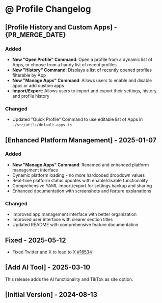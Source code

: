 # @ Profile Changelog

## [Profile History and Custom Apps] - {PR_MERGE_DATE}

### Added

- **New "Open Profile" Command**: Open a profile from a dynamic list of Apps, or choose from a handy list of recent profiles
- **New "History" Command**: Displays a list of recently opened profiles filterable by App
- **New "Manage Apps" Command**: Allows users to enable and disable apps or add custom apps
- **Import/Export**: Allows users to import and export their settings, history, and profile history

### Changed

- Updated "Quick Profile" Command to use editable list of Apps in `./src/utils/default-apps.ts`

## [Enhanced Platform Management] - 2025-01-07

### Added

- **New "Manage Apps" Command**: Renamed and enhanced platform management interface
- Dynamic platform loading - no more hardcoded dropdown values
- Real-time platform status updates with enable/disable functionality
- Comprehensive YAML import/export for settings backup and sharing
- Enhanced documentation with screenshots and feature explanations

### Changed

- Improved app management interface with better organization
- Improved user interface with clearer section titles
- Updated README with comprehensive feature documentation

## Fixed - 2025-05-12

- Fixed Twitter and X to lead to X [#18534](https://github.com/raycast/extensions/issues/18534)

## [Add AI Tool] - 2025-03-10

This release adds the AI functionality and TikTok as site option.

## [Initial Version] - 2024-08-13
